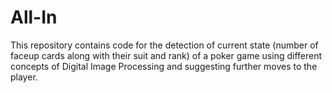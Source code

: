 # All-In

This repository contains code for the detection of current state (number of faceup cards along with their suit and rank) of a poker game using different concepts of Digital Image Processing and suggesting further moves to the player.
